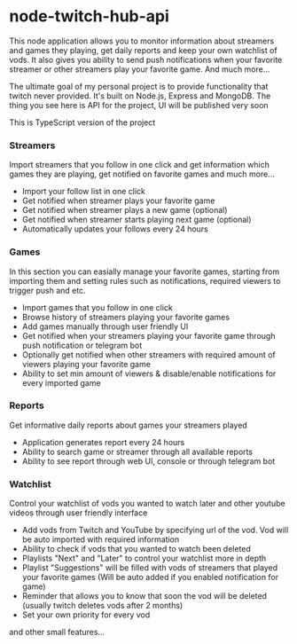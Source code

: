 # node-twitch-hub-api
This node application allows you to monitor information about streamers and games they playing, get daily reports and keep your own watchlist of vods. It also gives you ability to send push notifications when your favorite streamer or other streamers play your favorite game. And much more...

The ultimate goal of my personal project is to provide functionality that twitch never provided. It's built on Node.js, Express and MongoDB. The thing you see here is API for the project, UI will be published very soon

This is TypeScript version of the project

### Streamers
Import streamers that you follow in one click and get information which games they are playing, get notified on favorite games and much more...
- Import your follow list in one click
- Get notified when streamer plays your favorite game 
- Get notified when streamer plays a new game (optional)
- Get notified when streamer starts playing next game (optional)
- Automatically updates your follows every 24 hours

### Games
In this section you can easially manage your favorite games, starting from importing them and setting rules such as notifications, required viewers to trigger push and etc.
- Import games that you follow in one click
- Browse history of streamers playing your favorite games
- Add games manually through user friendly UI
- Get notified when your streamers playing your favorite game through push notification or telegram bot
- Optionally get notified when other streamers with required amount of viewers playing your favorite game
- Ability to set min amount of viewers & disable/enable notifications for every imported game

### Reports
Get informative daily reports about games your streamers played
- Application generates report every 24 hours
- Ability to search game or streamer through all available reports
- Ability to see report through web UI, console or through telegram bot
 
### Watchlist
Control your watchlist of vods you wanted to watch later and other youtube videos through user friendly interface
- Add vods from Twitch and YouTube by specifying url of the vod. Vod will be auto imported with required information
- Ability to check if vods that you wanted to watch been deleted
- Playlists "Next" and "Later" to control your watchlist more in depth
- Playlist "Suggestions" will be filled with vods of streamers that played your favorite games (Will be auto added if you enabled notification for game)
- Reminder that allows you to know that soon the vod will be deleted (usually twitch deletes vods after 2 months)
- Set your own priority for every vod

and other small features...
